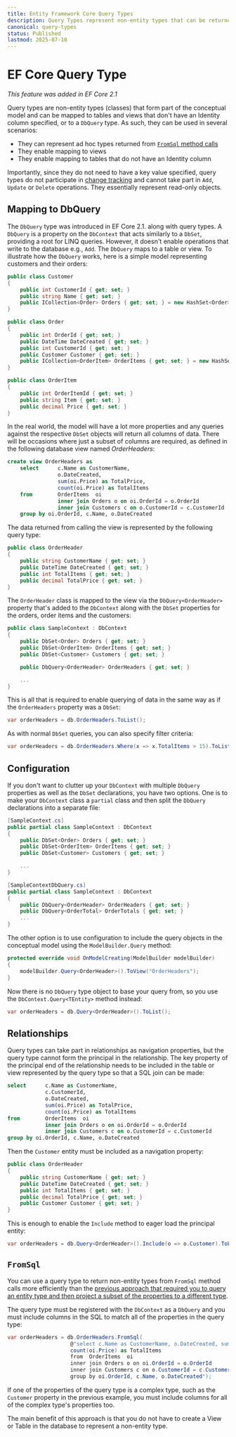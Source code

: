 ```yaml
---
title: Entity Framework Core Query Types
description: Query Types represent non-entity types that can be returned from database queries that are mapped to database tables or views without an identity column. 
canonical: query-types
status: Published
lastmod: 2025-07-10
---
```


# EF Core Query Type

_This feature was added in EF Core 2.1_

Query types are non-entity types (classes) that form part of the conceptual model and can be mapped to tables and views that don't have an Identity column specified, or to a `DbQuery` type. As such, they can be used in several scenarios:

- They can represent ad hoc types returned from [`FromSql` method calls](/raw-sql#dbset.fromsql)
- They enable mapping to views
- They enable mapping to tables that do not have an Identity column  

Importantly, since they do not need to have a key value specified, query types do not participate in [change tracking](/dbcontext/change-tracker) and cannot take part in `Add`, `Update` or `Delete` operations. They essentially represent read-only objects.

## Mapping to DbQuery

The `DbQuery` type was introduced in EF Core 2.1. along with query types. A `DbQuery` is a property on the `DbContext` that acts similarly to a `DbSet`, providing a root for LINQ queries. However, it doesn't enable operations that write to the database e.g., `Add`. The `DbQuery` maps to a table or view. To illustrate how the `DbQuery` works, here is a simple model representing customers and their orders:


```csharp
public class Customer
{
    public int CustomerId { get; set; }
    public string Name { get; set; }
    public ICollection<Order> Orders { get; set; } = new HashSet<Order>();
}

public class Order
{
    public int OrderId { get; set; }
    public DateTime DateCreated { get; set; }
    public int CustomerId { get; set; }
    public Customer Customer { get; set; }
    public ICollection<OrderItem> OrderItems { get; set; } = new HashSet<OrderItem>();
}

public class OrderItem
{
    public int OrderItemId { get; set; }
    public string Item { get; set; }
    public decimal Price { get; set; }
}
```

In the real world, the model will have a lot more properties and any queries against the respective `DbSet` objects will return all columns of data. There will be occasions where just a subset of columns are required, as defined in the following database view named _OrderHeaders_:

```sql
create view OrderHeaders as
    select      c.Name as CustomerName, 
                o.DateCreated, 
                sum(oi.Price) as TotalPrice, 
                count(oi.Price) as TotalItems
    from        OrderItems  oi 
                inner join Orders o on oi.OrderId = o.OrderId
                inner join Customers c on o.CustomerId = c.CustomerId
    group by oi.OrderId, c.Name, o.DateCreated
```
The data returned from calling the view is represented by the following query type:

```csharp
public class OrderHeader
{
    public string CustomerName { get; set; }
    public DateTime DateCreated { get; set; }
    public int TotalItems { get; set; }
    public decimal TotalPrice { get; set; }
}
```

The `OrderHeader` class is mapped to the view via the `DbQuery<OrderHeader>` property that's added to the `DbContext` along with the `DbSet` properties for the orders, order items and the customers:


```csharp
public class SampleContext : DbContext
{
    public DbSet<Order> Orders { get; set; }
    public DbSet<OrderItem> OrderItems { get; set; }
    public DbSet<Customer> Customers { get; set; }

    public DbQuery<OrderHeader> OrderHeaders { get; set; }

    ...
}
```
This is all that is required to enable querying of data in the same way as if the `OrderHeaders` property was a `DbSet`:

```csharp
var orderHeaders = db.OrderHeaders.ToList();
```
As with normal `DbSet` queries, you can also specify filter criteria:

```csharp
var orderHeaders = db.OrderHeaders.Where(x => x.TotalItems > 15).ToList();
```


## Configuration

If you don't want to clutter up your `DbContext` with multiple `DbQuery` properties as well as the `DbSet` declarations, you have two options. One is to make your `DbContext` class a `partial` class and then split the `DbQuery` declarations into a separate file:

```csharp
[SampleContext.cs]
public partial class SampleContext : DbContext
{
    public DbSet<Order> Orders { get; set; }
    public DbSet<OrderItem> OrderItems { get; set; }
    public DbSet<Customer> Customers { get; set; }

    ...
}
```

```csharp
[SampleContextDbQuery.cs]
public partial class SampleContext : DbContext
{
    public DbQuery<OrderHeader> OrderHeaders { get; set; }
    public DbQuery<OrderTotal> OrderTotals { get; set; }
    ...
}
```
The other option is to use configuration to include the query objects in the conceptual model using the `ModelBuilder.Query` method:

```csharp
protected override void OnModelCreating(ModelBuilder modelBuilder)
{
    modelBuilder.Query<OrderHeader>().ToView("OrderHeaders");
}
``` 
Now there is no `DbQuery` type object to base your query from, so you use the `DbContext.Query<TEntity>` method instead:

```csharp
var orderHeaders = db.Query<OrderHeader>().ToList();
```
## Relationships

Query types can take part in relationships as navigation properties, but the query type cannot form the principal in the relationship. The key property of the principal end of the relationship needs to be included in the table or view represented by the query type so that a SQL join can be made:

```sql
select      c.Name as CustomerName, 
            c.CustomerId,
            o.DateCreated, 
            sum(oi.Price) as TotalPrice, 
            count(oi.Price) as TotalItems
from        OrderItems  oi 
            inner join Orders o on oi.OrderId = o.OrderId
            inner join Customers c on o.CustomerId = c.CustomerId
group by oi.OrderId, c.Name, o.DateCreated
```

Then the `Customer` entity must be included as a navigation property:

```csharp
public class OrderHeader
{
    public string CustomerName { get; set; }
    public DateTime DateCreated { get; set; }
    public int TotalItems { get; set; }
    public decimal TotalPrice { get; set; }
    public Customer Customer { get; set; }
}
```

This is enough to enable the `Include` method to eager load the principal entity:

```csharp
var orderHeaders = db.Query<OrderHeader>().Include(o => o.Customer).ToList();
```

## `FromSql`

You can use a query type to return non-entity types from `FromSql` method calls more efficiently than the [previous approach that required you to query an entity type and then project a subset of the properties to a different type](/raw-sql#non-entity-types-and-projections).

The query type must be registered with the `DbContext` as a `DbQuery` and you must include columns in the SQL to match all of the properties in the query type:

```csharp
var orderHeaders = db.OrderHeaders.FromSql(
                    @"select c.Name as CustomerName, o.DateCreated, sum(oi.Price) as TotalPrice, 
                    count(oi.Price) as TotalItems
                    from  OrderItems  oi 
                    inner join Orders o on oi.OrderId = o.OrderId
                    inner join Customers c on o.CustomerId = c.CustomerId
                    group by oi.OrderId, c.Name, o.DateCreated");
```
If one of the properties of the query type is a complex type, such as the `Customer` property in the previous example, you must include columns for all of the complex type's properties too. 

The main benefit of this approach is that you do not have to create a View or Table in the database to represent a non-entity type. 
